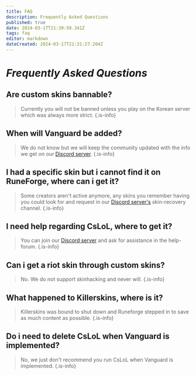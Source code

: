 ```yaml
---
title: FAQ
description: Frequently Asked Questions
published: true
date: 2024-03-17T21:39:58.341Z
tags: faq
editor: markdown
dateCreated: 2024-03-17T21:31:27.204Z
---
```


# *Frequently Asked Questions*

## Are custom skins bannable?
> Currently you will not be banned unless you play on the Korean server which was always more strict.
{.is-info}

## When will Vanguard be added?
> We do not know but we will keep the community updated with the info we get on our <a href="https://www.discord.gg/runeforge">Discord server</a>.
{.is-info}

## I had a specific skin but i cannot find it on RuneForge, where can i get it?
> Some creators aren't active anymore, any skins you remember having you could look for and request in our <a href="https://www.discord.gg/runeforge">Discord server's</a> skin-recovery channel.
{.is-info}

## I need help regarding CsLoL, where to get it?
> You can join our <a href="https://www.discord.gg/runeforge">Discord server</a> and ask for assistance in the help-forum.
{.is-info}

## Can i get a riot skin through custom skins?
> No. We do not support skinhacking and never will.
{.is-info}
## What happened to Killerskins, where is it?
> Killerskins was bound to shut down and Runeforge stepped in to save as much content as possible.
{.is-info}

## Do i need to delete CsLoL when Vanguard is implemented?
> No, we just don't recommend you run CsLoL when Vanguard is implemented.
{.is-info}